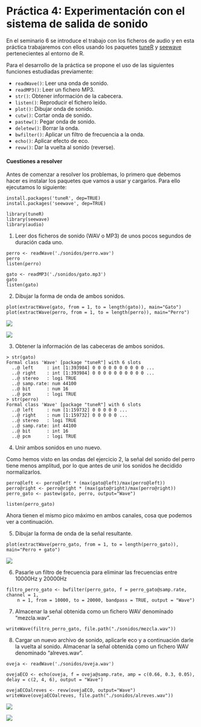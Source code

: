 # Práctica 4: Experimentación con el sistema de salida de sonido

En el seminario 6 se introduce el trabajo con los ficheros de audio y en esta práctica trabajaremos con ellos usando los paquetes [tuneR](https://cran.r-project.org/web/packages/tuneR/index.html) y [seewave](https://cran.r-project.org/web/packages/seewave/index.html) pertenecientes al entorno de R.

Para el desarrollo de la práctica se propone el uso de las siguientes funciones estudiadas previamente:
 - `readWave()`: Leer una onda de sonido.
 - `readMP3()`: Leer un fichero MP3.
 - `str()`: Obtener información de la cabecera.
 - `listen()`: Reproducir el fichero leído.
 - `plot()`: Dibujar onda de sonido.
 - `cutw()`: Cortar onda de sonido.
 - `pastew()`: Pegar onda de sonido.
 - `deletew()`: Borrar la onda.
 - `bwfilter()`: Aplicar un filtro de frecuencia a la onda.
 - `echo()`: Aplicar efecto de eco.
 - `revw()`: Dar la vuelta al sonido (reverse).


#### Cuestiones a resolver

Antes de comenzar a resolver los problemas, lo primero que debemos hacer es instalar los paquetes que vamos a usar y cargarlos. Para ello ejecutamos lo siguiente:

```
install.packages('tuneR', dep=TRUE)
install.packages('seewave', dep=TRUE)

library(tuneR)
library(seewave)
library(audio)
```

1. Leer dos ficheros de sonido (WAV o MP3) de unos pocos segundos de duración cada uno.

```
perro <- readWave('./sonidos/perro.wav')
perro
listen(perro)

gato <- readMP3('./sonidos/gato.mp3')
gato
listen(gato)
```

2. Dibujar la forma de onda de ambos sonidos.

```
plot(extractWave(gato, from = 1, to = length(gato)), main="Gato")
plot(extractWave(perro, from = 1, to = length(perro)), main="Perro")
```

![](imgs/1.png)

![](imgs/2.png)


3. Obtener la información de las cabeceras de ambos sonidos.

```
> str(gato)
Formal class 'Wave' [package "tuneR"] with 6 slots
  ..@ left     : int [1:393984] 0 0 0 0 0 0 0 0 0 0 ...
  ..@ right    : int [1:393984] 0 0 0 0 0 0 0 0 0 0 ...
  ..@ stereo   : logi TRUE
  ..@ samp.rate: num 44100
  ..@ bit      : num 16
  ..@ pcm      : logi TRUE
> str(perro)
Formal class 'Wave' [package "tuneR"] with 6 slots
  ..@ left     : num [1:159732] 0 0 0 0 0 ...
  ..@ right    : num [1:159732] 0 0 0 0 0 ...
  ..@ stereo   : logi TRUE
  ..@ samp.rate: int 44100
  ..@ bit      : int 16
  ..@ pcm      : logi TRUE
```

4. Unir ambos sonidos en uno nuevo.

Como hemos visto en las ondas del ejercicio 2, la señal del sonido del perro tiene menos amplitud, por lo que antes de unir los sonidos he decidido normalizarlos.

```
perro@left <- perro@left * (max(gato@left)/max(perro@left))
perro@right <- perro@right * (max(gato@right)/max(perro@right))
perro_gato <- pastew(gato, perro, output="Wave")

listen(perro_gato)
```

Ahora tienen el mismo pico máximo en ambos canales, cosa que podemos ver a continuación.

5. Dibujar la forma de onda de la señal resultante.

```
plot(extractWave(perro_gato, from = 1, to = length(perro_gato)), main="Perro + gato")
```

![](imgs/3.png)


6. Pasarle un filtro de frecuencia para eliminar las frecuencias entre 10000Hz y 20000Hz

```
filtro_perro_gato <- bwfilter(perro_gato, f = perro_gato@samp.rate, channel = 1,
    n = 1, from = 10000, to = 20000, bandpass = TRUE, output = "Wave")
```


7. Almacenar la señal obtenida como un fichero WAV denominado “mezcla.wav”.

```
writeWave(filtro_perro_gato, file.path("./sonidos/mezcla.wav"))
```

8. Cargar un nuevo archivo de sonido, aplicarle eco y a continuación darle la vuelta al sonido. Almacenar la señal obtenida como un fichero WAV denominado “alreves.wav”.

```
oveja <- readWave('./sonidos/oveja.wav')

ovejaECO <- echo(oveja, f = oveja@samp.rate, amp = c(0.66, 0.3, 0.05), delay = c(2, 4, 6), output = "Wave")

ovejaECOalreves <- revw(ovejaECO, output="Wave")
writeWave(ovejaECOalreves, file.path("./sonidos/alreves.wav"))
```

![](imgs/4.png)

![](imgs/5.png)
